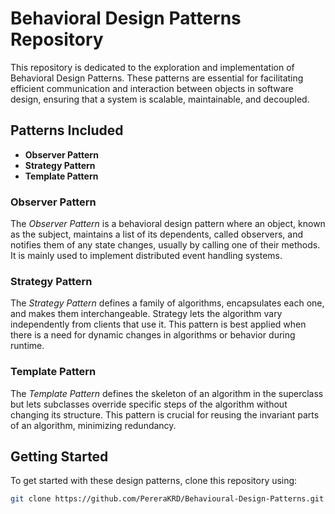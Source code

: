 # Behavioral Design Patterns Repository

This repository is dedicated to the exploration and implementation of Behavioral Design Patterns. These patterns are essential for facilitating efficient communication and interaction between objects in software design, ensuring that a system is scalable, maintainable, and decoupled.

<div style="margin-bottom: 20px;">
  <h2>Patterns Included</h2>
  <ul>
    <li><strong>Observer Pattern</strong></li>
    <li><strong>Strategy Pattern</strong></li>
    <li><strong>Template Pattern</strong></li>
  </ul>
</div>

<div style="margin-bottom: 20px;">
  <h3>Observer Pattern</h3>
  <p>
    The <em>Observer Pattern</em> is a behavioral design pattern where an object, known as the subject, maintains a list of its dependents, called observers, and notifies them of any state changes, usually by calling one of their methods. It is mainly used to implement distributed event handling systems.
  </p>
</div>

<div style="margin-bottom: 20px;">
  <h3>Strategy Pattern</h3>
  <p>
    The <em>Strategy Pattern</em> defines a family of algorithms, encapsulates each one, and makes them interchangeable. Strategy lets the algorithm vary independently from clients that use it. This pattern is best applied when there is a need for dynamic changes in algorithms or behavior during runtime.
  </p>
</div>

<div style="margin-bottom: 20px;">
  <h3>Template Pattern</h3>
  <p>
    The <em>Template Pattern</em> defines the skeleton of an algorithm in the superclass but lets subclasses override specific steps of the algorithm without changing its structure. This pattern is crucial for reusing the invariant parts of an algorithm, minimizing redundancy.
  </p>
</div>

## Getting Started

To get started with these design patterns, clone this repository using:

```bash
git clone https://github.com/PereraKRD/Behavioural-Design-Patterns.git
